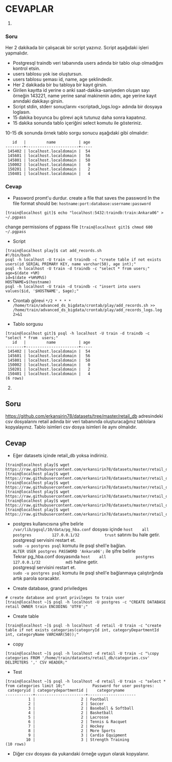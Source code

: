 
# CEVAPLAR
1. 
### Soru
Her 2 dakikada bir çalışacak bir script yazınız. Script aşağıdaki işleri yapmalıdır.
- Postgresql traindb veri tabanında users adında bir tablo olup olmadığını kontrol etsin. 
- users tablosu yok ise oluştursun.
- users tablosu şeması id, name, age şeklindedir.
- Her 2 dakikada bir bu tabloya bir kayıt girsin.
- Girilen kayıtta id yerine o anki saat-dakika-saniyeden oluşan sayı örneğin 143221, name yerine sanal makinenin adını, age yerine kayıt anındaki dakikayı girsin.
- Script stdin, stderr sonuçlarını <scriptadı_logs.log> adında bir dosyaya loglasın.
- 15 dakika boyunca bu görevi açık tutunuz daha sonra kapatınız.
- 15 dakika sonunda tablo içeriğini select komutu ile gösteriniz.

10-15 dk sonunda örnek tablo sorgu sonucu aşağıdaki gibi olmalıdır:
```
   id   |         name          | age
--------+-----------------------+-----
 145402 | localhost.localdomain |  54
 145601 | localhost.localdomain |  56
 145801 | localhost.localdomain |  58
 150002 | localhost.localdomain |   0
 150201 | localhost.localdomain |   2
 150401 | localhost.localdomain |   4
```
### Cevap
- Password promt'u durdur.
create a file that saves the password In the file format should be: `hostname:port:database:username:password`

`[train@localhost git]$ echo "localhost:5432:traindb:train:Ankara06" > ~/.pgpass `

change permissions of pgpass file `[train@localhost git]$ chmod 600 ~/.pgpass `

- Script
```
[train@localhost play]$ cat add_records.sh
#!/bin/bash
psql -h localhost -U train -d traindb -c "create table if not exists users(id SERIAL PRIMARY KEY, name varchar(50), age int);"
psql -h localhost -U train -d traindb -c "select * from users;"
age=$(date +%M)
id=$(date +%H%M%S)
HOSTNAME=$(hostname)
psql -h localhost -U train -d traindb -c "insert into users values($id, '$HOSTNAME', $age);"
```
- Crontab görevi
`*/2 * * * * /home/train/advanced_ds_bigdata/crontab/play/add_records.sh >> /home/train/advanced_ds_bigdata/crontab/play/add_records_logs.log 2>&1`

- Tablo sorgusu
```
[train@localhost git]$ psql -h localhost -U train -d traindb -c "select * from  users;"
   id   |         name          | age
--------+-----------------------+-----
 145402 | localhost.localdomain |  54
 145601 | localhost.localdomain |  56
 145801 | localhost.localdomain |  58
 150002 | localhost.localdomain |   0
 150201 | localhost.localdomain |   2
 150401 | localhost.localdomain |   4
(6 rows)
```

2. 
## Soru
https://github.com/erkansirin78/datasets/tree/master/retail_db
adresindeki csv dosyalarını retail adında bir veri tabanında oluşturacağınız tablolara kopyalayınız.
Tablo isimleri csv dosya isimleri ile aynı olmalıdır.

## Cevap
- Eğer datasets içinde retail_db yoksa indiriniz.
```
[train@localhost play]$ wget https://raw.githubusercontent.com/erkansirin78/datasets/master/retail_db/categories.csv
[train@localhost play]$ wget https://raw.githubusercontent.com/erkansirin78/datasets/master/retail_db/customers.csv
[train@localhost play]$ wget https://raw.githubusercontent.com/erkansirin78/datasets/master/retail_db/departments.csv
[train@localhost play]$ wget https://raw.githubusercontent.com/erkansirin78/datasets/master/retail_db/order_items.csv
[train@localhost play]$ wget https://raw.githubusercontent.com/erkansirin78/datasets/master/retail_db/orders.csv
[train@localhost play]$ wget https://raw.githubusercontent.com/erkansirin78/datasets/master/retail_db/products.csv
```
- postgres kullanıcısına şifre belirle  
`/var/lib/pgsql/10/data/pg_hba.conf` dosyası içinde 
`host    all             postgres         127.0.0.1/32           trust`  satırını bu hale getir.  
postgresql servisini restart et.  
`sudo -u postgres psql` komutu ile psql shell'e bağlan.  
`ALTER USER postgres PASSWORD 'Ankara06';`  ile şifre belirle  
Tekrar pg_hba.conf dosyasında 
`host    all             postgres         127.0.0.1/32           md5`  haline getir.   
postgresql servisini restart et.  
`sudo -u postgres psql` komutu ile psql shell'e bağlanmaya çalıştırğında artık parola soracaktır.  

- Create database, grand priviledges
```
# create database and grant privileges to train user 
[train@localhost ~]$ psql -h localhost -U postgres -c "CREATE DATABASE retail OWNER train ENCODING 'UTF8';" 
```

- Create table 
```
[train@localhost ~]$ psql -h localhost -d retail -U train -c "create table if not exists categories(categoryId int, categoryDepartmentId int, categoryName VARCHAR(50));"
```
- copy  
```
[train@localhost ~]$ psql -h localhost -d retail -U train -c "\copy categories FROM '/home/train/datasets/retail_db/categories.csv' DELIMITERS ',' CSV HEADER;"
```
- Test  
```
[train@localhost ~]$ psql -h localhost -d retail -U train -c "select * from categories limit 10;"            Password for user postgres:
 categoryid | categorydepartmentid |    categoryname
------------+----------------------+---------------------
          1 |                    2 | Football
          2 |                    2 | Soccer
          3 |                    2 | Baseball & Softball
          4 |                    2 | Basketball
          5 |                    2 | Lacrosse
          6 |                    2 | Tennis & Racquet
          7 |                    2 | Hockey
          8 |                    2 | More Sports
          9 |                    3 | Cardio Equipment
         10 |                    3 | Strength Training
(10 rows)
```

- Diğer csv dosyası da yukarıdaki örneğe uygun olarak kopyalanır.  